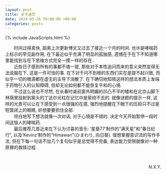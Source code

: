```yaml
---
layout: post
title: 关于迷茫
date: 2024-05-26 T0:00:00 +08:00
categories: posts
---
```


{% include JavaScripts.html %}

&emsp;&emsp;时间过得真快, 距离上次更新博文又过去了接近一个月的时间. 也许是哮喘药上标示的罕见副作用, 在下最近似乎充满了明显的孤独感, 遗憾在于在下不知道哪里能找到与在下思维方式完全一摸一样的存在.  
&emsp;&emsp;近些日子感到所有的事都不值一提, 那些对于本性追问而来的意义突然变得无法说服在下, 这是一件可怕的事. 在下对于问不到根的东西们实在是提不起兴致, 而似乎一切的根源都在虚无的主导下消散了. 在下确切地知晓这样的想法本质上发端于药物引入的认知障碍, 但却无论如何都不能恢复平和的心境.  
&emsp;&emsp;不过这么说也不尽然, 在长春时桌前窗外明媚的凹凸不平的楼和在北京山脚下林荫里投射到案头的丁达尔光柱在记忆中是萦绕不去的. 就像谜题的提示一样, 这样的光景可以让在下感受到一点很强的在感, 强烈地提醒在下眼下的压抑只不过是短暂闭上的眼睛, 好想要要抓住全部.  
&emsp;&emsp;坦白地写下想法就像一次对话, 对于心境是不错的. 决定今天开始暂停一段时间这恼人的哮喘药.  
&emsp;&emsp;最后推荐几首近来在下认为讨喜的音乐: ‘星葵77’制作的“满天星”和“春日纪行”, 以及‘Kevinz’制作的“Himawari”(ひまわり, 向日葵). 很想掌握意识流的写作手法, 但在下每一句话不加几个复句似乎是总觉得不完备, 表达能力受限就像对一种原罪的救赎过程.  


&emsp;&emsp;
<p align="right">N.X.Y.</p>  
